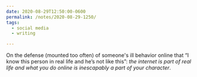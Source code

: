 ```yaml
---
date: 2020-08-29T12:50:00-0600
permalink: /notes/2020-08-29-1250/
tags:
  - social media
  - writing

---
```


On the defense (mounted too often) of someone's ill behavior online that “I know this person in real life and he’s not like this”: *the internet is part of real life and what you do online is inescapably a part of your character*.